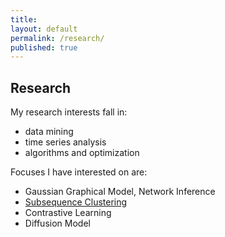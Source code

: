 ```yaml
---
title:
layout: default
permalink: /research/
published: true
---
```


## Research
My research interests fall in:
- data mining
- time series analysis
- algorithms and optimization

Focuses I have interested on are:
- Gaussian Graphical Model, Network Inference
- [Subsequence Clustering]({{site.baseurl}}/research/edge-ai)
- Contrastive Learning
- Diffusion  Model
